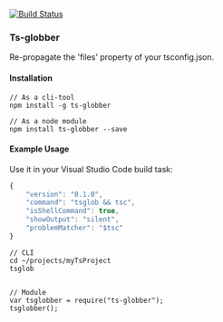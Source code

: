 [![Build Status](https://semaphoreci.com/api/v1/projects/f611cae6-6637-47ba-88ff-1a55a2292700/413283/badge.svg)](https://semaphoreci.com/seikho/ts-globber)

### Ts-globber
Re-propagate the 'files' property of your tsconfig.json.

#### Installation
```
// As a cli-tool
npm install -g ts-globber

// As a node module
npm install ts-globber --save
```

#### Example Usage
Use it in your Visual Studio Code build task:
```javascript
{
	"version": "0.1.0",
	"command": "tsglob && tsc",
	"isShellCommand": true,
	"showOutput": "silent",
	"problemMatcher": "$tsc"
}

```

```
// CLI
cd ~/projects/myTsProject
tsglob


// Module
var tsglobber = require("ts-globber");
tsglobber();
```
